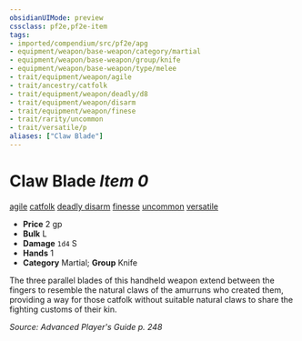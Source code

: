```yaml
---
obsidianUIMode: preview
cssclass: pf2e,pf2e-item
tags:
- imported/compendium/src/pf2e/apg
- equipment/weapon/base-weapon/category/martial
- equipment/weapon/base-weapon/group/knife
- equipment/weapon/base-weapon/type/melee 
- trait/equipment/weapon/agile
- trait/ancestry/catfolk
- trait/equipment/weapon/deadly/d8
- trait/equipment/weapon/disarm
- trait/equipment/weapon/finese
- trait/rarity/uncommon
- trait/versatile/p
aliases: ["Claw Blade"]
---
```

# Claw Blade *Item 0*  
[agile](agile.md)  [catfolk](catfolk-b1.md)  [deadly <d8>](deadly.md)  [disarm](rules/traits/disarm.md)  [finesse](finesse.md)  [uncommon](uncommon.md)  [versatile <p>](versatile.md)  

- **Price** 2 gp
- **Bulk** L
- **Damage** `1d4` S
- **Hands** 1
- **Category** Martial; **Group** Knife 

The three parallel blades of this handheld weapon extend between the fingers to resemble the natural claws of the amurruns who created them, providing a way for those catfolk without suitable natural claws to share the fighting customs of their kin.

*Source: Advanced Player's Guide p. 248*